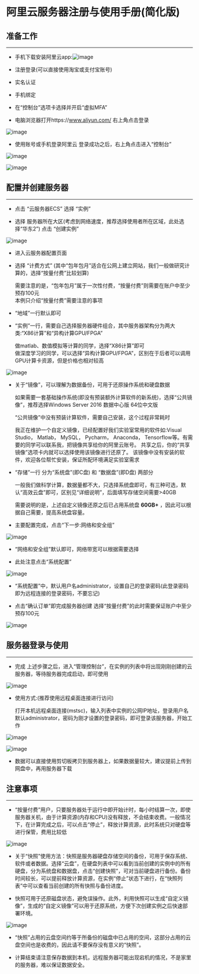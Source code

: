 # 阿里云服务器注册与使用手册(简化版)



## 准备工作
---
- 手机下载安装阿里云app:![image](images/1.jpg)  

- 注册登录(可以直接使用淘宝或支付宝账号)  

- 实名认证  

- 手机绑定  

- 在“控制台”选项卡选择并开启“虚拟MFA”  

- 电脑浏览器打开https://www.aliyun.com/  右上角点击登录  

![image](images/2.png)  

- 使用账号或手机登录阿里云  登录成功之后，右上角点击进入“控制台”  

![image](images/3.png)  

![image](images/4.png)  



## 配置并创建服务器
---
- 点击 “云服务器ECS”  选择 “实例”  

- 选择 服务器所在大区(考虑到网络速度，推荐选择使用者所在区域，此处选择“华东2”)  点击 “创建实例” 

![image](images/5.png)  

- 进入云服务器配置页面  

- 选择 “计费方式”  (其中“包年包月”适合在公网上建立网站，我们一般做研究计算的，选择“按量付费”比较划算)  

    需要注意的是，“包年包月”属于一次性付费，“按量付费”则需要在账户中至少预存100元  
本例只介绍“按量付费”需要注意的事项  

- “地域”一行默认即可  

- “实例”一行，需要自己选择服务器硬件组合，其中服务器架构分为两大类:“X86计算”和“异构计算GPU/FPGA”  

    做matlab、数值模拟等计算的同学，选择“X86计算”即可  
    做深度学习的同学，可以选择“异构计算GPU/FPGA”，区别在于后者可以调用GPU计算卡资源，但是价格也相对较高  

![image](images/6.png)  

- 关于“镜像”，可以理解为数据备份，可用于还原操作系统和硬盘数据  

    如果需要一套基础操作系统(即没有预装额外计算软件的新系统)，选择“公共镜像”，推荐选择Windows Server 2016 数据中心版 64位中文版  

    “公共镜像”中没有预装计算软件，需要自己安装，这个过程非常耗时  

    我正在维护一个自定义镜像，已经配置好我们实验室常用的软件如:Visual Studio， Matlab， MySQL， Pycharm， Anaconda， Tensorflow等。有需要的同学可以联系我，把镜像共享给你的阿里云账号。 共享之后，你的“共享镜像”选项卡内就可以选择使用该镜像进行还原了。 该镜像中没有安装的软件，欢迎各位帮忙安装，保证所配环境满足实验室需求  

- “存储”一行 分为“系统盘”(即C盘) 和 “数据盘”(即D盘) 两部分  

    一般我们做科学计算，数据量都不大，只选择系统盘即可，有三种可选，默认“高效云盘”即可，区别见“详细说明”，后面填写存储空间需要>40GB  

    需要说明的是，上述自定义镜像还原之后已占用系统盘 **60GB+** ，因此可以根据自己需要，提高系统盘容量。  

- 主要配置完成，点击“下一步:网络和安全组”

![image](images/7.png)  

- “网络和安全组”默认即可，网络带宽可以根据需要选择  

- 此处注意点击“系统配置”  

![image](images/8.png)  

- “系统配置”中，默认用户名administrator，设置自己的登录密码(此登录密码即为远程连接的登录密码，不要忘记)  

- 点击“确认订单”即完成服务器创建 选择“按量付费”的此时需要保证账户中至少预存100元

![image](images/9.png)  



## 服务器登录与使用
---

- 完成 上述步骤之后，进入“管理控制台”，在实例的列表中将出现刚刚创建的云服务器，等待服务器完成启动，即可使用

![image](images/10.png)  

- 使用方式:(推荐使用远程桌面连接进行访问)

    打开本机远程桌面连接(mstsc)，输入列表中实例的公网IP地址，登录用户名默认administrator，密码为刚才设置的登录密码，即可登录该服务器，开始工作  

![image](images/11.png)  

![image](images/15.png)  

- 数据可以直接使用剪切板拷贝到服务器上，如果数据量较大，建议提前上传到网盘中，再用服务器下载  



## 注意事项
---

- “按量付费”用户，只要服务器处于运行中即开始计时，每小时结算一次，即使服务器关机，由于计算资源(内存和CPU)没有释放，不会结束收费。一般情况下，在计算完成之后，可以点击“停止”，释放计算资源，此时系统只对硬盘等进行保管，费用比较低  

![image](images/12.png)  

- 关于“快照”使用方法：快照是服务器硬盘存储空间的备份，可用于保存系统、软件或者数据。选择“云盘”，在硬盘列表中可以看到当前创建的实例中的所有硬盘，分为系统盘和数据盘，点击“创建快照”，可对当前硬盘进行备份。备份时间较长，可以提前释放计算资源，在实例“停止”状态下进行，在“快照列表”中可以查看当前创建的所有快照与备份进度。

- 快照可用于还原磁盘状态，避免误操作。此外，利用快照可以生成“自定义镜像”，生成的“自定义镜像”可以用于还原系统，方便下次创建实例之后快速部署环境。

![image](images/13.png) 

- “快照”占用的云盘空间约等于所备份的磁盘中已占用的空间，这部分占用的云盘空间也是收费的，因此请不要保存没有意义的“快照”。 

- 计算结束请注意保存数据到本机，远程服务器可能出现宕机的情况，不是家里的服务器，难以保证数据安全。










